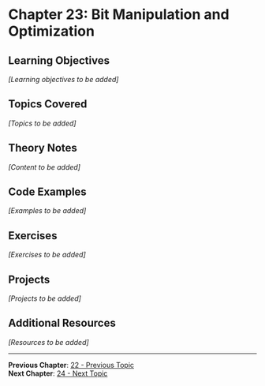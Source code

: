 # Chapter 23: Bit Manipulation and Optimization

## Learning Objectives
*[Learning objectives to be added]*

## Topics Covered
*[Topics to be added]*

## Theory Notes
*[Content to be added]*

## Code Examples
*[Examples to be added]*

## Exercises
*[Exercises to be added]*

## Projects
*[Projects to be added]*

## Additional Resources
*[Resources to be added]*

---
**Previous Chapter**: [22 - Previous Topic](22-*.md)  
**Next Chapter**: [24 - Next Topic](24-*.md)
